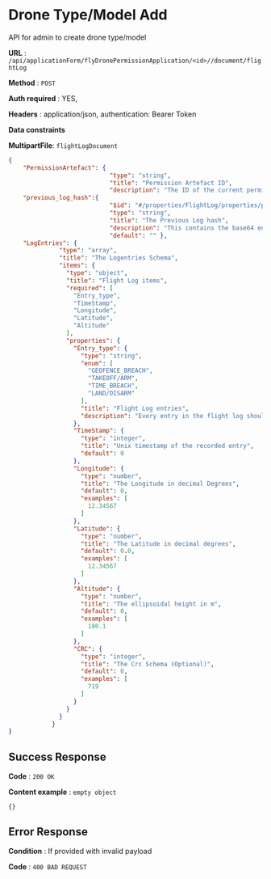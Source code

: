 # Drone Type/Model Add

API for admin to create drone type/model

**URL** : `/api/applicationForm/flyDronePermissionApplication/<id>//document/flightLog`

**Method** : `POST`

**Auth required** : YES,

**Headers** : application/json, authentication: Bearer Token

**Data constraints**

**MultipartFile**: `flightLogDocument`

```json
{
    "PermissionArtefact": {
                            "type": "string",
                            "title": "Permission Artefact ID",
                            "description": "The ID of the current permission artefact against which the log is being generated. "},
    "previous_log_hash":{
                            "$id": "#/properties/FlightLog/properties/previous_log_hash",
                            "type": "string",
                            "title": "The Previous Log hash",
                            "description": "This contains the base64 encoded hash of the most recent flight log that was generated",
                            "default": "" },
    "LogEntries": {
              "type": "array",
              "title": "The Logentries Schema",
              "items": {
                "type": "object",
                "title": "Flight Log items",
                "required": [
                  "Entry_type",
                  "TimeStamp",
                  "Longitude",
                  "Latitude",
                  "Altitude"
                ],
                "properties": {
                  "Entry_type": {
                    "type": "string",
                    "enum": [
                      "GEOFENCE_BREACH",
                      "TAKEOFF/ARM",
                      "TIME_BREACH",
                      "LAND/DISARM"
                    ],
                    "title": "Flight Log entries",
                    "description": "Every entry in the flight log should be one of the four types"
                  },
                  "TimeStamp": {
                    "type": "integer",
                    "title": "Unix timestamp of the recorded entry",
                    "default": 0
                  },
                  "Longitude": {
                    "type": "number",
                    "title": "The Longitude in decimal Degrees",
                    "default": 0,
                    "examples": [
                      12.34567
                    ]
                  },
                  "Latitude": {
                    "type": "number",
                    "title": "The Latitude in decimal degrees",
                    "default": 0.0,
                    "examples": [
                      12.34567
                    ]
                  },
                  "Altitude": {
                    "type": "number",
                    "title": "The ellipsoidal height in m",
                    "default": 0,
                    "examples": [
                      100.1
                    ]
                  },
                  "CRC": {
                    "type": "integer",
                    "title": "The Crc Schema (Optional)",
                    "default": 0,
                    "examples": [
                      719
                    ]
                  }
                }
              }
            }
}
```

## Success Response

**Code** : `200 OK`

**Content example** : `empty object`
```
{}
```
## Error Response

**Condition** : If provided with invalid payload

**Code** : `400 BAD REQUEST`


